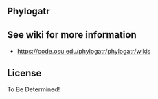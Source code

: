 ## Phylogatr

## See wiki for more information

- https://code.osu.edu/phylogatr/phylogatr/wikis

## License

To Be Determined!
